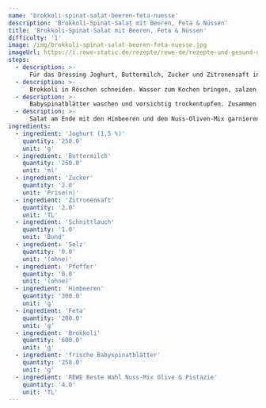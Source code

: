 ```yaml
---
name: 'brokkoli-spinat-salat-beeren-feta-nuesse'
description: 'Brokkoli-Spinat-Salat mit Beeren, Feta & Nüssen'
title: 'Brokkoli-Spinat-Salat mit Beeren, Feta & Nüssen'
difficulty: '1'
image: /img/brokkoli-spinat-salat-beeren-feta-nuesse.jpg
imageUrl: https://i.rewe-static.de/rezepte/rewe-de/rezepte-und-gesund-geniessen/rezepte/eigenmarken-rezepte/rewe-beste-wahl/rewe-beste-wahl-herbst-winter/brokkoli-spinat-salat/brokkoli-spinat-salat-produkt_rdk-rds_rv_hd.jpg?resize=1480:589&crop=1280:460;center,center
steps:
  - description: >-
      Für das Dressing Joghurt, Buttermilch, Zucker und Zitronensaft in einem Schälchen glattrühren. Schnittlauch in feine Röllchen schneiden und dazu geben, mit wenig Salz und Pfeffer abschmecken. Himbeeren waschen, trockentupfen, beiseite legen. Feta grob in Stücke schneiden.
  - description: >-
      Brokkoli in Röschen schneiden. Wasser zum Kochen bringen, salzen, Brokkoli für 2 Minuten hineingeben, dann abgießen und sofort mit eiskaltem Wasser abschrecken, sodass er schön grün und knackig bleibt. Gut abtropfen lassen.
  - description: >-
      Babyspinatblätter waschen und vorsichtig trockentupfen. Zusammen mit dem Brokkoli und den Fetawürfeln in eine Salatschüssel geben. Das Dressing darüber gießen, alles vermengen.
  - description: >-
      Salat am Ende mit den Himbeeren und dem Nuss-Oliven-Mix garnieren oder nach Belieben vor dem Servieren noch untermengen.
ingredients:
  - ingredient: 'Joghurt (1,5 %)'
    quantity: '250.0'
    unit: 'g'
  - ingredient: 'Buttermilch'
    quantity: '250.0'
    unit: 'ml'
  - ingredient: 'Zucker'
    quantity: '2.0'
    unit: 'Prise(n)'
  - ingredient: 'Zitronensaft'
    quantity: '2.0'
    unit: 'TL'
  - ingredient: 'Schnittlauch'
    quantity: '1.0'
    unit: 'Bund'
  - ingredient: 'Salz'
    quantity: '0.0'
    unit: '(ohne)'
  - ingredient: 'Pfeffer'
    quantity: '0.0'
    unit: '(ohne)'
  - ingredient: 'Himbeeren'
    quantity: '300.0'
    unit: 'g'
  - ingredient: 'Feta'
    quantity: '200.0'
    unit: 'g'
  - ingredient: 'Brokkoli'
    quantity: '600.0'
    unit: 'g'
  - ingredient: 'frische Babyspinatblätter'
    quantity: '250.0'
    unit: 'g'
  - ingredient: 'REWE Beste Wahl Nuss-Mix Olive & Pistazie'
    quantity: '4.0'
    unit: 'TL'
---
```

